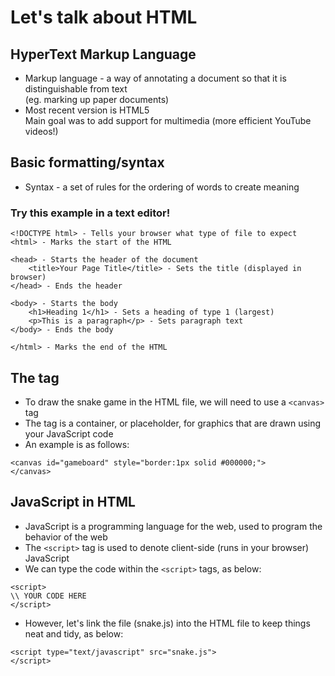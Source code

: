 # Let's talk about HTML

## HyperText Markup Language
* Markup language - a way of annotating a document so that it is distinguishable from text  
 (eg. marking up paper documents)
* Most recent version is HTML5  
 Main goal was to add support for multimedia (more efficient YouTube videos!)

## Basic formatting/syntax
* Syntax - a set of rules for the ordering of words to create meaning
### Try this example in a text editor!
```
<!DOCTYPE html> - Tells your browser what type of file to expect
<html> - Marks the start of the HTML

<head> - Starts the header of the document
	<title>Your Page Title</title> - Sets the title (displayed in browser)
</head> - Ends the header

<body> - Starts the body
	<h1>Heading 1</h1> - Sets a heading of type 1 (largest)
	<p>This is a paragraph</p> - Sets paragraph text
</body> - Ends the body

</html> - Marks the end of the HTML
```

## The <canvas> tag
* To draw the snake game in the HTML file, we will need to use a `<canvas>` tag
* The tag is a container, or placeholder, for graphics that are drawn using your JavaScript code
* An example is as follows:
```
<canvas id="gameboard" style="border:1px solid #000000;">
</canvas>
```

## JavaScript in HTML
* JavaScript is a programming language for the web, used to program the behavior of the web
* The `<script>` tag is used to denote client-side (runs in your browser) JavaScript
* We can type the code within the `<script>` tags, as below:
```
<script>
\\ YOUR CODE HERE
</script>
```
* However, let's link the file (snake.js) into the HTML file to keep things neat and tidy, as below:
```
<script type="text/javascript" src="snake.js">
</script>
```
